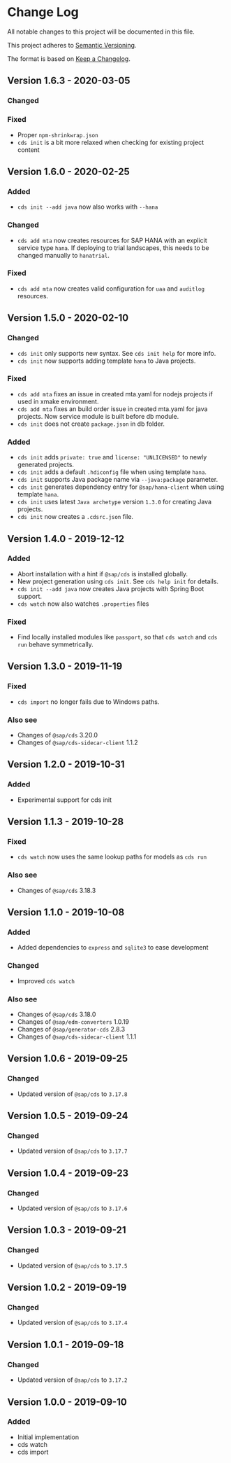 # Change Log

All notable changes to this project will be documented in this file.

This project adheres to [Semantic Versioning](http://semver.org/).

The format is based on [Keep a Changelog](http://keepachangelog.com/).


## Version 1.6.3 - 2020-03-05

### Changed

### Fixed
- Proper `npm-shrinkwrap.json`
- `cds init` is a bit more relaxed when checking for existing project content


## Version 1.6.0 - 2020-02-25
### Added
- `cds init --add java` now also works with `--hana`

### Changed
- `cds add mta` now creates resources for SAP HANA with an explicit service type `hana`.  If deploying to trial landscapes, this needs to be changed manually to `hanatrial`.

### Fixed
- `cds add mta` now creates valid configuration for `uaa` and `auditlog` resources.


## Version 1.5.0 - 2020-02-10

### Changed
- `cds init` only supports new syntax. See `cds init help` for more info.
- `cds init` now supports adding template `hana` to Java projects.

### Fixed
- `cds add mta` fixes an issue in created mta.yaml for nodejs projects if used in xmake environment.
- `cds add mta` fixes an build order issue in created mta.yaml for java projects. Now service module is built before db module.
- `cds init` does not create `package.json` in db folder.

### Added
- `cds init` adds `private: true` and `license: "UNLICENSED"` to newly generated projects.
- `cds init` adds a default `.hdiconfig` file when using template `hana`.
- `cds init` supports Java package name via `--java:package` parameter.
- `cds init` generates dependency entry for `@sap/hana-client` when using template `hana`.
- `cds init` uses latest `Java archetype` version `1.3.0` for creating Java projects.
- `cds init` now creates a `.cdsrc.json` file.

## Version 1.4.0 - 2019-12-12

### Added
- Abort installation with a hint if `@sap/cds` is installed globally.
- New project generation using `cds init`. See `cds help init` for details.
- `cds init --add java` now creates Java projects with Spring Boot support.
- `cds watch` now also watches `.properties` files

### Fixed
- Find locally installed modules like `passport`, so that `cds watch` and `cds run` behave symmetrically.

## Version 1.3.0 - 2019-11-19

### Fixed
- `cds import` no longer fails due to Windows paths.

### Also see
- Changes of `@sap/cds` 3.20.0
- Changes of `@sap/cds-sidecar-client` 1.1.2

## Version 1.2.0 - 2019-10-31

### Added
- Experimental support for cds init


## Version 1.1.3 - 2019-10-28

### Fixed
- `cds watch` now uses the same lookup paths for models as `cds run`

### Also see
- Changes of `@sap/cds` 3.18.3


## Version 1.1.0 - 2019-10-08

### Added
- Added dependencies to `express` and `sqlite3` to ease development

### Changed
- Improved `cds watch`

### Also see
- Changes of `@sap/cds` 3.18.0
- Changes of `@sap/edm-converters` 1.0.19
- Changes of `@sap/generator-cds` 2.8.3
- Changes of `@sap/cds-sidecar-client` 1.1.1


## Version 1.0.6 - 2019-09-25

### Changed

- Updated version of `@sap/cds` to `3.17.8`


## Version 1.0.5 - 2019-09-24

### Changed

- Updated version of `@sap/cds` to `3.17.7`


## Version 1.0.4 - 2019-09-23

### Changed

- Updated version of `@sap/cds` to `3.17.6`


## Version 1.0.3 - 2019-09-21

### Changed

- Updated version of `@sap/cds` to `3.17.5`


## Version 1.0.2 - 2019-09-19

### Changed

- Updated version of `@sap/cds` to `3.17.4`


## Version 1.0.1 - 2019-09-18

### Changed

- Updated version of `@sap/cds` to `3.17.2`


## Version 1.0.0 - 2019-09-10

### Added

- Initial implementation
- cds watch
- cds import

